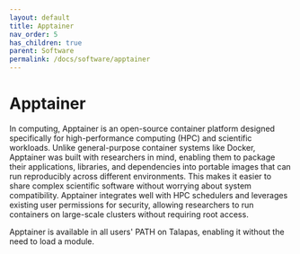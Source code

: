 ```yaml
---
layout: default
title: Apptainer
nav_order: 5
has_children: true
parent: Software
permalink: /docs/software/apptainer
---
```


# Apptainer

In computing, Apptainer is an open-source container platform designed specifically for high-performance computing (HPC) and scientific workloads. Unlike general-purpose container systems like Docker, Apptainer was built with researchers in mind, enabling them to package their applications, libraries, and dependencies into portable images that can run reproducibly across different environments. This makes it easier to share complex scientific software without worrying about system compatibility. Apptainer integrates well with HPC schedulers and leverages existing user permissions for security, allowing researchers to run containers on large-scale clusters without requiring root access.

Apptainer is available in all users' PATH on Talapas, enabling it without the need to load a module.
